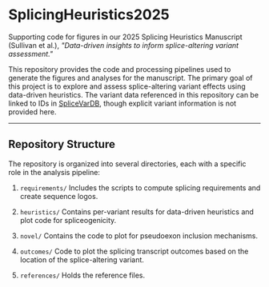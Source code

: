 # SplicingHeuristics2025

Supporting code for figures in our 2025 Splicing Heuristics Manuscript (Sullivan et al.), _"Data-driven insights to inform splice-altering variant assessment."_

This repository provides the code and processing pipelines used to generate the figures and analyses for the manuscript. The primary goal of this project is to explore and assess splice-altering variant effects using data-driven heuristics. The variant data referenced in this repository can be linked to IDs in [SpliceVarDB](https://www.splicevardb.org), though explicit variant information is not provided here.

---

## Repository Structure

The repository is organized into several directories, each with a specific role in the analysis pipeline:

1. `requirements/`
Includes the scripts to compute splicing requirements and create sequence logos.

2. `heuristics/`
Contains per-variant results for data-driven heuristics and plot code for spliceogenicity.

3. `novel/`
Contains the code to plot for pseudoexon inclusion mechanisms.

4. `outcomes/`
Code to plot the splicing transcript outcomes based on the location of the splice-altering variant.

5. `references/`
Holds the reference files.
